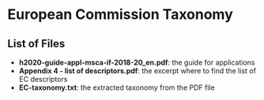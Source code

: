 # European Commission Taxonomy

## List of Files

* **h2020-guide-appl-msca-if-2018-20_en.pdf**: the guide for applications
* **Appendix 4 - list of descriptors.pdf**: the excerpt where to find the list of EC descriptors
* **EC-taxonomy.txt**: the extracted taxonomy from the PDF file